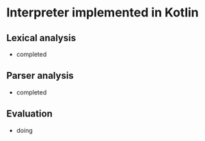 # Interpreter implemented in Kotlin

## Lexical analysis

- completed

## Parser analysis

- completed

## Evaluation

- doing